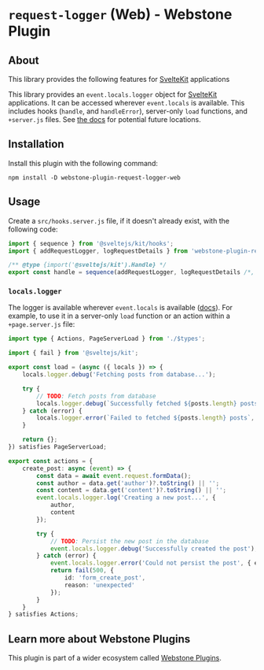 # `request-logger` (Web) - Webstone Plugin

## About

This library provides the following features for [SvelteKit](https://kit.svelte.dev/) applications

This library provides an `event.locals.logger` object for [SvelteKit](https://kit.svelte.dev/) applications. It can be accessed wherever `event.locals` is available. This includes hooks (`handle`, and `handleError`), server-only `load` functions, and `+server.js` files. See [the docs](https://kit.svelte.dev/docs/types#app-locals) for potential future locations.

## Installation

Install this plugin with the following command:

```shell
npm install -D webstone-plugin-request-logger-web
```

## Usage

Create a `src/hooks.server.js` file, if it doesn't already exist, with the following code:

```js
import { sequence } from '@sveltejs/kit/hooks';
import { addRequestLogger, logRequestDetails } from 'webstone-plugin-request-logger-web';

/** @type {import('@sveltejs/kit').Handle} */
export const handle = sequence(addRequestLogger, logRequestDetails /*, yourHandlers*/);
```

### `locals.logger`

The logger is available wherever `event.locals` is available ([docs](https://kit.svelte.dev/docs/types#app-locals)). For example, to use it in a server-only `load` function or an action within a `+page.server.js` file:

```ts
import type { Actions, PageServerLoad } from './$types';

import { fail } from '@sveltejs/kit';

export const load = (async ({ locals }) => {
	locals.logger.debug('Fetching posts from database...');

	try {
		// TODO: Fetch posts from database
		locals.logger.debug(`Successfully fetched ${posts.length} posts`);
	} catch (error) {
		locals.logger.error(`Failed to fetched ${posts.length} posts`, error);
	}

	return {};
}) satisfies PageServerLoad;

export const actions = {
	create_post: async (event) => {
		const data = await event.request.formData();
		const author = data.get('author')?.toString() || '';
		const content = data.get('content')?.toString() || '';
		event.locals.logger.log('Creating a new post...', {
			author,
			content
		});

		try {
			// TODO: Persist the new post in the database
			event.locals.logger.debug('Successfully created the post');
		} catch (error) {
			event.locals.logger.error('Could not persist the post', { error });
			return fail(500, {
				id: 'form_create_post',
				reason: 'unexpected'
			});
		}
	}
} satisfies Actions;
```

## Learn more about Webstone Plugins

This plugin is part of a wider ecosystem called [Webstone Plugins](https://github.com/WebstoneHQ/webstone-plugins).
